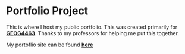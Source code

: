 # Portfolio Project

This is where I host my public portfolio. This was created primarily for **[GEOG4463](https://experts.colorado.edu/display/coursename_GEOG-4463)**. Thanks to my professors for helping me put this together.

My portoflio site can be found **[here](https://keingtobin.github.io/portfolio-site/)**